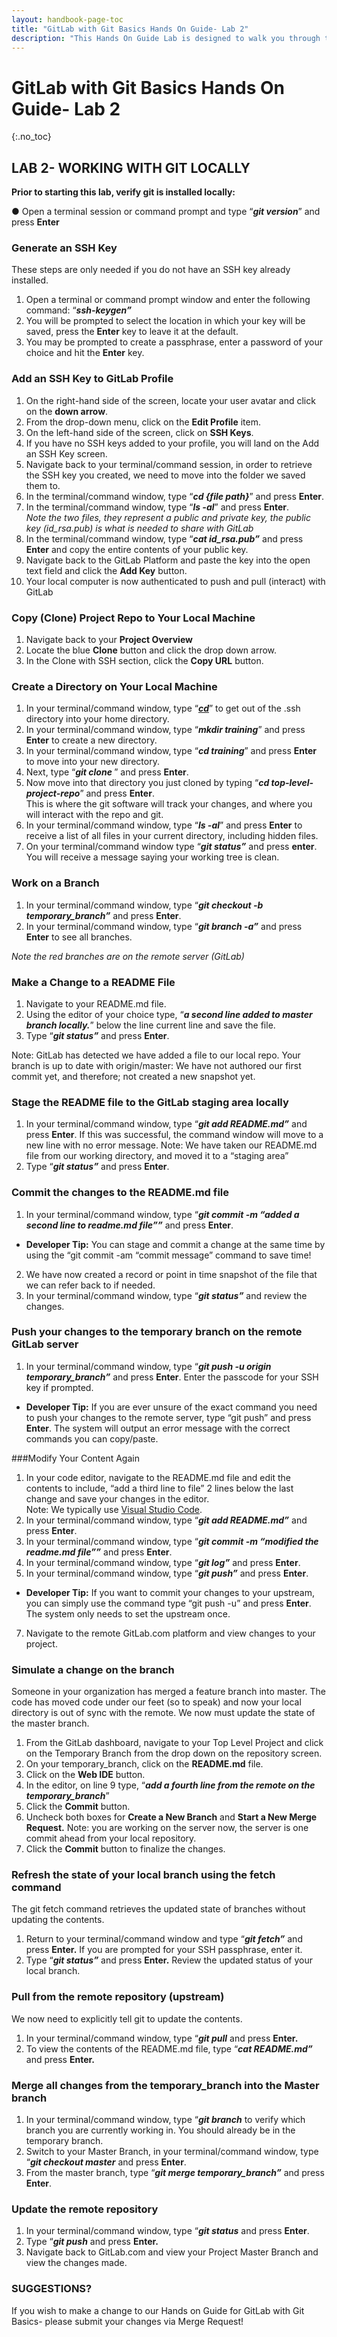 ```yaml
---
layout: handbook-page-toc
title: "GitLab with Git Basics Hands On Guide- Lab 2"
description: "This Hands On Guide Lab is designed to walk you through the lab exercises used in the GitLab with Git Basics course."
---
```

# GitLab with Git Basics Hands On Guide- Lab 2
{:.no_toc}

## LAB 2- WORKING WITH GIT LOCALLY

**Prior to starting this lab, verify git is installed locally:** 

● Open a terminal session or command prompt and type “***git version***” and press **Enter** 

### Generate an SSH Key
These steps are only needed if you do not have an SSH key already installed.
1. Open a terminal or command prompt window and enter the following command:  “***ssh-keygen”*** 
2. You will be prompted to select the location in which your key will be saved, press the **Enter** key to leave it at the default. 
3. You may be prompted to create a passphrase, enter a password of your choice and hit the **Enter** key. 

### Add an SSH Key to GitLab Profile
1. On the right-hand side of the screen, locate your user avatar and click on the **down arrow**.  
2. From the drop-down menu, click on the **Edit Profile** item.
3. On the left-hand side of the screen, click on **SSH Keys**. 
4. If you have no SSH keys added to your profile, you will land on the Add an SSH Key screen.  
5. Navigate back to your terminal/command session, in order to retrieve the SSH key you created, we need to move into the folder we saved them to.  
6. In the terminal/command window, type “***cd {file path}***” and press **Enter**. 
7. In the terminal/command window, type “***ls -al***” and press **Enter**.  
*Note the two files, they represent a public and private key, the public key (id\_rsa.pub) is what is needed to share with GitLab* 
8. In the terminal/command window, type “***cat id\_rsa.pub”*** and press **Enter** and copy the entire contents of your public key. 
9. Navigate back to the GitLab Platform and paste the key into the open text field and click the **Add Key** button.  
10. Your local computer is now authenticated to push and pull (interact) with GitLab

### Copy (Clone) Project Repo to Your Local Machine 
1. Navigate back to your **Project Overview**  
2. Locate the blue **Clone** button and click the drop down arrow.  
3. In the Clone with SSH section, click the **Copy URL** button.  

### Create a Directory on Your Local Machine
1. In your terminal/command window, type “[***cd***](https://about.gitlab.com/images/press/git-cheat-sheet.pdf)” to get out of the .ssh directory into your home directory. 
2. In your terminal/command window, type “***mkdir training***” and press **Enter** to create a new directory. 
3. In your terminal/command window, type “***cd training***” and press **Enter** to move into your new directory. 
4. Next, type “***git clone <URL you copied previously>***” and press **Enter**.  
5. Now move into that directory you just cloned by typing “***cd top-level-project-repo***” and press **Enter**.  
This is where the git software will track your changes, and where you will interact with the repo and git. 
6. In your terminal/command window, type “***ls -al***” and press **Enter** to receive a list of all files in your current directory, including hidden files.
7. On your terminal/command window type “***git status”*** and press **enter**. You will receive a message saying your working tree is clean.  

### Work on a Branch
1. In your terminal/command window, type “***git checkout -b temporary\_branch”*** and press **Enter**.  
2. In your terminal/command window, type “***git branch -a”***  and press **Enter** to see all branches. 

*Note the red branches are on the remote server (GitLab)* 

### Make a Change to a README File
1. Navigate to your README.md file.  
2. Using the editor of your choice type, “***a second line added to master branch locally.***” below the line current line and save the file. 
3. Type “***git status”*** and press **Enter**. 

Note:  GitLab has detected we have added a file to our local repo.  Your branch is up to date with origin/master: We have not authored our first commit yet, and therefore; not created a new snapshot yet. 

### Stage the README file to the GitLab staging area locally
1. In your terminal/command window, type “***git add README.md”*** and press **Enter**. If this was successful, the command window will move to a new line with no error message. 
Note: We have taken our README.md file from our working directory, and moved it to a “staging area”  
2. Type “***git status”*** and press **Enter**. 

### Commit the changes to the README.md file
1. In your terminal/command window, type “***git commit -m “added a second line to readme.md file””*** and press **Enter**. 
- **Developer Tip:** You can stage and commit a change at the same time by using the “git commit -am “commit message” command to save time! 
2. We have now created a record or point in time snapshot of the file that we can refer back to if needed. 
3. In your terminal/command window, type “***git status”*** and review the changes. 

### Push your changes to the temporary branch on the remote GitLab server
1. In your terminal/command window, type “***git push -u origin temporary\_branch”*** and press **Enter**. Enter the passcode for your SSH key if prompted. 
- **Developer Tip:** If you are ever unsure of the exact command you need to push your changes to the remote server, type “git push” and press **Enter**. The system will output an error message with the correct commands you can copy/paste.  

###Modify Your Content Again
1. In your code editor, navigate to the README.md file  and edit the contents to include, “add a third line to file” 2 lines below the last change and save your changes in the editor.  
Note: We typically use [Visual Studio Code](https://code.visualstudio.com/sha/download?build=stable&os=darwin-universal). 
3. In your terminal/command window, type “***git add README.md”*** and press **Enter**.  
4. In your terminal/command window, type “***git commit -m “modified the readme.md file””*** and press **Enter**. 
5. In your terminal/command window, type “***git log”*** and press **Enter**. 
6. In your terminal/command window, type “***git push”*** and press **Enter**. 
- **Developer Tip:** If you want to commit your changes to your upstream, you can simply use the command type “git push -u” and press **Enter**. The system only needs to set the upstream once.  
7. Navigate to the remote GitLab.com platform and view changes to your project. 

### Simulate a change on the branch 
Someone in your organization has merged a feature branch into master.  The code has moved code under our feet (so to speak) and now your local directory is out of sync with the remote. We now must update the state of the master branch. 

1. From the GitLab dashboard, navigate to your Top Level Project and click on the Temporary Branch from the drop down on the repository screen. 
2. On your temporary\_branch, click on the **README.md** file. 
3. Click on the **Web IDE** button. 
4. In the editor, on line 9 type, “***add a fourth line from the remote on the temporary\_branch***”
5. Click the **Commit** button.  
6. Uncheck both boxes for **Create a New Branch** and **Start a New Merge Request.** 
Note:  you are working on the server now, the server is one commit ahead from your local repository. 
7. Click the **Commit** button to finalize the changes.  

### Refresh the state of your local branch using the fetch command
The git fetch command retrieves the updated state of branches without updating the contents.  
1. Return to your terminal/command window and type “***git fetch”*** and press **Enter.** If you are prompted for your SSH passphrase, enter it. 
2. Type “***git status”*** and press **Enter.** Review the updated status of your local branch. 

### Pull from the remote repository (upstream)
We now need to explicitly tell git to update the contents. 
1. In your terminal/command window, type “***git pull*** and press **Enter.**
2. To view the contents of the README.md file, type “***cat README.md”*** and press **Enter.**

### Merge all changes from the temporary\_branch into the Master branch 
1. In your terminal/command window, type “***git branch*** to verify which branch you are currently working in. You should already be in the temporary branch.
2. Switch to your Master Branch, in your terminal/command window, type “***git checkout master***  and press **Enter**.  
3. From the master branch, type “***git merge temporary\_branch”*** and press **Enter**.  

### Update the remote repository
1. In your terminal/command window, type “***git status*** and press **Enter**.  
2. Type “***git push*** and press **Enter.**
3. Navigate back to GitLab.com and view your Project Master Branch and view the changes made.

### SUGGESTIONS?

If you wish to make a change to our Hands on Guide for GitLab with Git Basics- please submit your changes via Merge Request!
